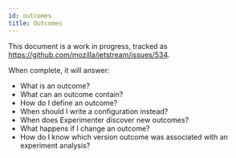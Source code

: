 ```yaml
---
id: outcomes
title: Outcomes
---
```


This document is a work in progress, tracked as https://github.com/mozilla/jetstream/issues/534.

When complete, it will answer:

* What is an outcome?
* What can an outcome contain?
* How do I define an outcome?
* When should I write a configuration instead?
* When does Experimenter discover new outcomes?
* What happens if I change an outcome?
* How do I know which version outcome was associated with an experiment analysis?
